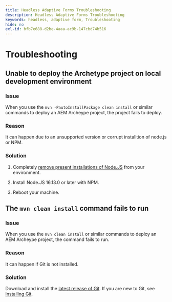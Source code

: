 ```yaml
---
title: Headless Adaptive Forms Troubleshooting
description: Headless Adaptive Forms Troubleshooting
keywords: headless, adaptive form, Troubleshooting
hide: no
exl-id: bfb7e688-d2be-4aaa-ac9b-147cbd74b516
---
```

# Troubleshooting 

## Unable to deploy the Archetype project on local development environment 

### Issue

When you use the `mvn -PautoInstallPackage clean install` or similar commands to deploy an AEM Archeype project, the project fails to deploy.

### Reason 

It can happen due to an unsupported version or corrupt installtion of node.js or NPM.

### Solution

1.  Completely [remove present installations of Node.JS](https://khushwantsehgal.wordpress.com/2022/06/28/how-to-remove-node-js-completely-from-windows-10/) from your environment.

1.  Install Node.JS 16.13.0 or later with NPM.

1.  Reboot your machine.


## The `mvn clean install` command fails to run

### Issue

When you use the `mvn clean install` or similar commands to deploy an AEM Archeype project, the command fails to run.

### Reason

It can happen if Git is not installed.

### Solution

Download and install the [latest release of Git](https://git-scm.com/downloads). If you are new to Git, see [Installing Git](https://git-scm.com/book/en/v2/Getting-Started-Installing-Git).
